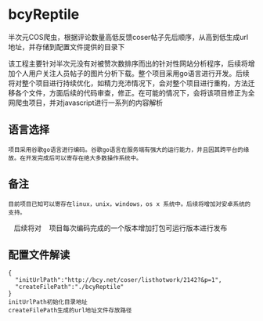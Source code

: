 # bcyReptile
半次元COS爬虫，根据评论数量高低反馈coser帖子先后顺序，从高到低生成url地址，并存储到配置文件提供的目录下

该工程主要针对半次元没有对被赞次数排序而出的针对性网站分析程序，后续将增加个人用户关注人员帖子的图片分析下载。整个项目采用go语言进行开发。后续将对整个项目进行持续优化，如精力充沛情况下，会对整个项目进行重构，方法迁移各个文件，方面后续的代码审查，修正。在可能的情况下，会将该项目修正为全网爬虫项目，并对javascript进行一系列的内容解析

## 语言选择
    
    项目采用谷歌go语言进行编码。谷歌go语言在服务端有强大的运行能力，并且因其跨平台的缘故。在开发完成后可以寄存在绝大多数操作系统中。
    
## 备注

    目前项目已知可以寄存在linux，unix，windows，os x 系统中。后续将增加对安卓系统的支持。
    后续将对
    项目每次编码完成的一个版本增加打包可运行版本进行发布
## 配置文件解读
    {
      "initUrlPath":"http://bcy.net/coser/listhotwork/2142?&p=1",
      "createFilePath":"./bcyReptile"
    }
    initUrlPath初始化目录地址
    createFilePath生成的url地址文件存放路径
